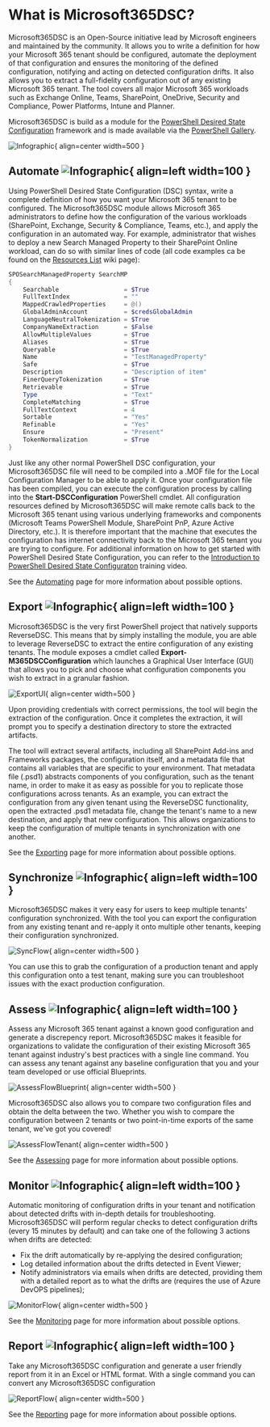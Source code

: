 # What is Microsoft365DSC?
Microsoft365DSC is an Open-Source initiative lead by Microsoft engineers and maintained by the community. It allows you to write a definition for how your Microsoft 365 tenant should be configured, automate the deployment of that configuration and ensures the monitoring of the defined configuration, notifying and acting on detected configuration drifts. It also allows you to extract a full-fidelity configuration out of any existing Microsoft 365 tenant. The tool covers all major Microsoft 365 workloads such as Exchange Online, Teams, SharePoint, OneDrive, Security and Compliance, Power Platforms, Intune and Planner.

Microsoft365DSC is build as a module for the [PowerShell Desired State Configuration](https://docs.microsoft.com/en-us/powershell/scripting/dsc/overview/overview) framework and is made available via the [PowerShell Gallery](https://www.powershellgallery.com/packages/Microsoft365DSC/).

![Infographic](../images/M365DSC-InfoGraphic.png){ align=center width=500 }

## Automate ![Infographic](../images/Automate.png){ align=left width=100 }


Using PowerShell Desired State Configuration (DSC) syntax, write a complete definition of how you want your Microsoft 365 tenant to be configured. The Microsoft365DSC module allows Microsoft 365 administrators to define how the configuration of the various workloads (SharePoint, Exchange, Security & Compliance, Teams, etc.), and apply the configuration in an automated way. For example, administrator that wishes to deploy a new Search Managed Property to their SharePoint Online workload, can do so with similar lines of code (all code examples ca be found on the [Resources List](https://github.com/microsoft/Microsoft365DSC/wiki/Resources-List) wiki page):

```powershell
SPOSearchManagedProperty SearchMP
{
    Searchable                  = $True
    FullTextIndex               = ""
    MappedCrawledProperties     = @()
    GlobalAdminAccount          = $credsGlobalAdmin
    LanguageNeutralTokenization = $True
    CompanyNameExtraction       = $False
    AllowMultipleValues         = $True
    Aliases                     = $True
    Queryable                   = $True
    Name                        = "TestManagedProperty"
    Safe                        = $True
    Description                 = "Description of item"
    FinerQueryTokenization      = $True
    Retrievable                 = $True
    Type                        = "Text"
    CompleteMatching            = $True
    FullTextContext             = 4
    Sortable                    = "Yes"
    Refinable                   = "Yes"
    Ensure                      = "Present"
    TokenNormalization          = $True
}
```

Just like any other normal PowerShell DSC configuration, your Microsoft365DSC file will need to be compiled into a .MOF file for the Local Configuration Manager to be able to apply it. Once your configuration file has been compiled, you can execute the configuration process by calling into the **Start-DSCConfiguration** PowerShell cmdlet. All configuration resources defined by Microsoft365DSC will make remote calls back to the Microsoft 365 tenant using various underlying frameworks and components (Microsoft Teams PowerShell Module, SharePoint PnP, Azure Active Directory, etc.). It is therefore important that the machine that executes the configuration has internet connectivity back to the Microsoft 365 tenant you are trying to configure. For additional information on how to get started with PowerShell Desired State Configuration, you can refer to the [Introduction to PowerShell Desired State Configuraton](https://channel9.msdn.com/Series/SharePoint-Automation-with-DSC/Video-Introduction-to-PowerShell-DSC) training video.

See the [Automating](../../user-guide/get-started/apply-config) page for more information about possible options.

## Export ![Infographic](../images/export.PNG){ align=left width=100 }


Microsoft365DSC is the very first PowerShell project that natively supports ReverseDSC. This means that by simply installing the module, you are able to leverage ReverseDSC to extract the entire configuration of any existing tenants. The module exposes a cmdlet called **Export-M365DSCConfiguration** which launches a Graphical User Interface (GUI) that allows you to pick and choose what configuration components you wish to extract in a granular fashion.

![ExportUI](../images/ExportUI.png){ align=center width=500 }

Upon providing credentials with correct permissions, the tool will begin the extraction of the configuration. Once it completes the extraction, it will prompt you to specify a destination directory to store the extracted artifacts.

The tool will extract several artifacts, including all SharePoint Add-ins and Frameworks packages, the configuration itself, and a metadata file that contains all variables that are specific to your environment. That metadata file (.psd1) abstracts components of you configuration, such as the tenant name, in order to make it as easy as possible for you to replicate those configurations across tenants. As an example, you can extract the configuration from any given tenant using the ReverseDSC functionality, open the extracted .psd1 metadata file, change the tenant's name to a new destination, and apply that new configuration. This allows organizations to keep the configuration of multiple tenants in synchronization with one another.

See the [Exporting](../../user-guide/get-started/extract-config) page for more information about possible options.

## Synchronize ![Infographic](../images/Synchronize.png){ align=left width=100 }

Microsoft365DSC makes it very easy for users to keep multiple tenants' configuration synchronized. With the tool you can export the configuration from any existing tenant and re-apply it onto multiple other tenants, keeping their configuration synchronized.

![SyncFlow](../images/SyncFlow.png){ align=center width=500 }


You can use this to grab the configuration of a production tenant and apply this configuration onto a test tenant, making sure you can troubleshoot issues with the exact production configuration.

## Assess ![Infographic](../images/Assess.png){ align=left width=100 }

Assess any Microsoft 365 tenant against a known good configuration and generate a discrepency report. Microsoft365DSC makes it feasible for organizations to validate the configuration of their existing Microsoft 365 tenant against industry's best practices with a single line command. You can assess any tenant against any baseline configuration that you and your team developed or use official Blueprints.

![AssessFlowBlueprint](../images/AssessFlowBlueprint.png){ align=center width=500 }

Microsoft365DSC also allows you to compare two configuration files and obtain the delta between the two. Whether you wish to compare the configuration between 2 tenants or two point-in-time exports of the same tenant, we've got you covered!

![AssessFlowTenant](../images/AssessFlowTenant.png){ align=center width=500 }

See the [Assessing](../../user-guide/get-started/assess-tenants-blueprint) page for more information about possible options.

## Monitor ![Infographic](../images/Monitor.png){ align=left width=100 }

Automatic monitoring of configuration drifts in your tenant and notification about detected drifts with in-depth details for troubleshooting. Microsoft365DSC will perform regular checks to detect configuration drifts (every 15 minutes by default) and can take one of the following 3 actions when drifts are detected:

- Fix the drift automatically by re-applying the desired configuration;
- Log detailed information about the drifts detected in Event Viewer;
- Notify administrators via emails when drifts are detected, providing them with a detailed report as to what the drifts are (requires the use of Azure DevOPS pipelines);

![MonitorFlow](../images/MonitorFlow.png){ align=center width=500 }

See the [Monitoring](../../user-guide/get-started/monitor-tenants) page for more information about possible options.

## Report ![Infographic](../images/Report.png){ align=left width=100 }

Take any Microsoft365DSC configuration and generate a user friendly report from it in an Excel or HTML format. With a single command you can convert any Microsoft365DSC configuration

![ReportFlow](../images/ReportFlow.png){ align=center width=500 }

See the [Reporting](../../user-guide/get-started/generate-reports) page for more information about possible options.
